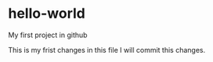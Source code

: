 # hello-world
My first project in github

This is my frist changes in this file I will commit this changes.
